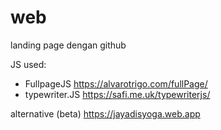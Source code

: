 # web

landing page dengan github

JS used:
* FullpageJS      https://alvarotrigo.com/fullPage/
* typewriter.JS   https://safi.me.uk/typewriterjs/

alternative (beta)
https://jayadisyoga.web.app
